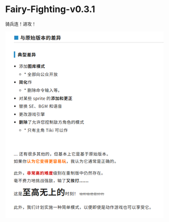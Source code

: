 # Fairy-Fighting-v0.3.1
骑兵连！进攻！


![…](https://github.com/Alrusix/Fairy-Fighting-v0.3.1/blob/632d0d4faeef9bd77109c3d62a74126aa7a7656b/7103fc17829b57931355a6100e25461a.png)
